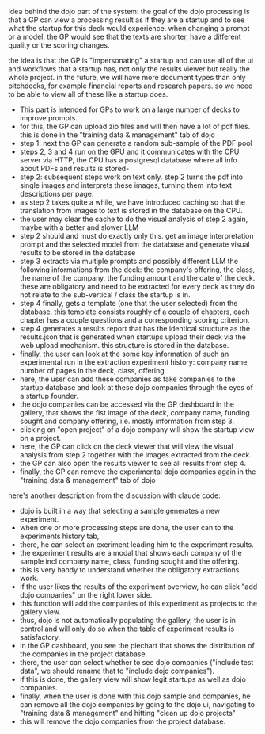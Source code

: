 Idea behind the dojo part of the system:
the goal of the dojo processing is that a GP can view a processing result as if they are a startup 
and to see what the startup for this deck would experience. 
when changing a prompt or a model, the GP would see that the texts are shorter, have a different quality or the scoring changes.

the idea is that the GP is "impersonating" a startup and can use all of the ui and workflows that a startup has, 
not only the results viewer but really the whole project. 
in the future, we will have more document types than only pitchdecks, for example financial reports and research papers. 
so we need to be able to view all of these like a startup does.

- This part is intended for GPs to work on a large number of decks to improve prompts.
- for this, the GP can upload zip files and will then have a lot of pdf files. this is done in the "training data & management" tab of dojo
- step 1: next the GP can generate a random sub-sample of the PDF pool
- steps 2, 3 and 4 run on the GPU and it communicates with the CPU server via HTTP, the CPU has a postgresql database where all info about PDFs and results is stored-
- step 2: subsequent steps work on text only. step 2 turns the pdf into single images and interprets these images,  turning them into text descriptions per page.
- as step 2 takes quite a while, we have introduced caching so that the translation from images to text is stored in the database on the CPU.
- the user may clear the cache to do the visual analysis of step 2 again, maybe with a better and slower LLM
- step 2 should and must do exactly only this. get an image interpretation prompt and the selected model from the database and generate visual results to be stored in the database
- step 3 extracts via multiple prompts and possibly different LLM the following informations from the deck: the company's offering, the class, the name of the company, the funding amount and the date of the deck. these are obligatory and need to be extracted for every deck as they do not relate to the sub-vertical / class the startup is in.
- step 4 finally, gets a template (one that the user selected) from the database, this template consists roughly of a couple of chapters, each chapter has a couple questions and a corresponding scoring criterion.
- step 4 generates a results report that has the identical structure as the results.json that is generated when startups upload their deck via the web upload mechanism. this structure is stored in the database.
- finally, the user can look at the some key information of such an experimental run in the extraction experiment history: company name, number of pages in the deck, class, offering.
- here, the user can add these companies as fake companies to the startup database and look at these dojo companies through the eyes of a startup founder.
- the dojo companies can be accessed via the GP dashboard in the gallery, that shows the fist image of the deck, company name, funding sought and company offering, i.e. mostly information from step 3.
- clicking on "open project" of a dojo company will show the startup view on a project.
- here, the GP can click on the deck viewer that will view the visual analysis from step 2 together with the images extracted from the deck.
- the GP can also open the results viewer to see all results from step 4.
- finally, the GP can remove the experimental dojo companies again in the "training data & management" tab of dojo

here's another description from the discussion with claude code:
- dojo is built in a way that selecting a sample generates a new experiment. 
- when one or more processing steps are done, the user can to the experiments history tab, 
- there, he can select an exeriment leading him to the experiment results. 
- the experiment results are a modal that shows each company of the sample incl company name, class, funding sought and the offering. 
- this is very handy to understand whether the obligatory extractions work. 
- if the user likes the results of the experiment overview, he can click "add dojo companies" on the right lower side. 
- this function will add the companies of this experiment as projects to the gallery view. 
- thus, dojo is not automatically populating the gallery, the user is in control and will only do so when the table of experiment results is satisfactory. 
- in the GP dashboard, you see the piechart that shows the distribution of the companies in the project database. 
- there, the user can select whether to see dojo companies ("include test data", we should rename that to "include dojo companies"). 
- if this is done, the gallery view will show legit startups as well as dojo companies. 
- finally, when the user is done with this dojo sample and companies, he can remove all the dojo companies by going to the dojo ui, navigating to "training  data & management" and hitting "clean up dojo projects"
- this will remove the dojo companies from the project database. 
